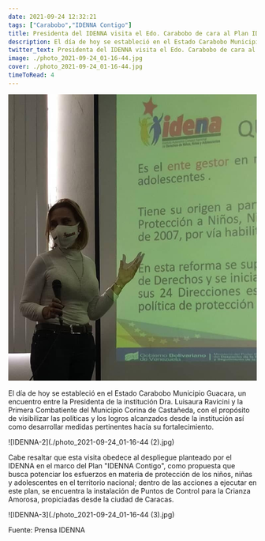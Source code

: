 ```yaml
---
date: 2021-09-24 12:32:21
tags: ["Carabobo","IDENNA Contigo"]
title: Presidenta del IDENNA visita el Edo. Carabobo de cara al Plan IDENNA Contigo
description: El día de hoy se estableció en el Estado Carabobo Municipio Guacara, un encuentro entre la Presidenta de la institución Dra. Luisaura Ravicini y la Primera Combatiente del Municipio Corina de Castañeda. 
twitter_text: Presidenta del IDENNA visita el Edo. Carabobo de cara al Plan IDENNA Contigo.
image: ./photo_2021-09-24_01-16-44.jpg
cover: ./photo_2021-09-24_01-16-44.jpg
timeToRead: 4
---
```


![IDENNA](./photo_2021-09-24_01-16-44.jpg)

El día de hoy se estableció en el Estado Carabobo Municipio Guacara, un encuentro entre la Presidenta de la institución Dra. Luisaura Ravicini y la Primera Combatiente del Municipio Corina de Castañeda,  con el propósito de visibilizar las políticas y los logros alcanzados desde la institución así como desarrollar medidas pertinentes hacía su fortalecimiento.

![IDENNA-2](./photo_2021-09-24_01-16-44 (2).jpg)

Cabe resaltar que esta visita obedece al despliegue planteado por el IDENNA en el marco del Plan "IDENNA Contigo", como propuesta que busca potenciar los esfuerzos en materia de protección de los niños, niñas y adolescentes  en el territorio nacional; dentro de las acciones a ejecutar en este plan, se encuentra la instalación de Puntos de Control  para la Crianza  Amorosa, propiciadas desde la ciudad de Caracas.

![IDENNA-3](./photo_2021-09-24_01-16-44 (3).jpg)

Fuente: Prensa IDENNA
